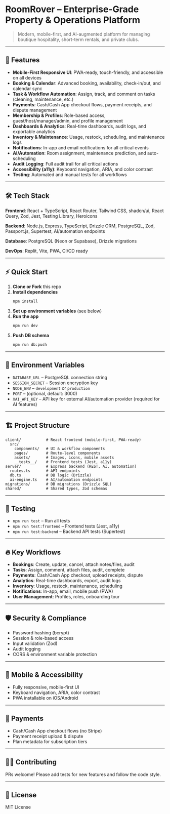 
# RoomRover – Enterprise-Grade Property & Operations Platform

> Modern, mobile-first, and AI-augmented platform for managing boutique hospitality, short-term rentals, and private clubs.

---

## 🚀 Features

- **Mobile-First Responsive UI**: PWA-ready, touch-friendly, and accessible on all devices
- **Booking & Calendar**: Advanced booking, availability, check-in/out, and calendar sync
- **Task & Workflow Automation**: Assign, track, and comment on tasks (cleaning, maintenance, etc.)
- **Payments**: Cash/Cash App checkout flows, payment receipts, and dispute management
- **Membership & Profiles**: Role-based access, guest/host/manager/admin, and profile management
- **Dashboards & Analytics**: Real-time dashboards, audit logs, and exportable analytics
- **Inventory & Maintenance**: Usage, restock, scheduling, and maintenance logs
- **Notifications**: In-app and email notifications for all critical events
- **AI/Automation**: Room assignment, maintenance prediction, and auto-scheduling
- **Audit Logging**: Full audit trail for all critical actions
- **Accessibility (a11y)**: Keyboard navigation, ARIA, and color contrast
- **Testing**: Automated and manual tests for all workflows

---

## 🛠️ Tech Stack

**Frontend**: React + TypeScript, React Router, Tailwind CSS, shadcn/ui, React Query, Zod, Jest, Testing Library, Heroicons

**Backend**: Node.js, Express, TypeScript, Drizzle ORM, PostgreSQL, Zod, Passport.js, Supertest, AI/automation endpoints

**Database**: PostgreSQL (Neon or Supabase), Drizzle migrations

**DevOps**: Replit, Vite, PWA, CI/CD ready

---

## ⚡ Quick Start

1. **Clone or Fork** this repo
2. **Install dependencies**
   ```bash
   npm install
   ```
3. **Set up environment variables** (see below)
4. **Run the app**
   ```bash
   npm run dev
   ```
5. **Push DB schema**
   ```bash
   npm run db:push
   ```

---

## 🔑 Environment Variables

- `DATABASE_URL` – PostgreSQL connection string
- `SESSION_SECRET` – Session encryption key
- `NODE_ENV` – `development` or `production`
- `PORT` – (optional, default: 3000)
- `XAI_API_KEY` – API key for external AI/automation provider (required for AI features)

---

## 🏗️ Project Structure

```
client/           # React frontend (mobile-first, PWA-ready)
  src/
    components/   # UI & workflow components
    pages/        # Route-level components
    assets/       # Images, icons, mobile assets
    __tests__/    # Frontend tests (Jest, a11y)
server/           # Express backend (REST, AI, automation)
  routes.ts       # API endpoints
  db.ts           # DB logic (Drizzle)
  ai-engine.ts    # AI/automation endpoints
migrations/       # DB migrations (Drizzle SQL)
shared/           # Shared types, Zod schemas
```

---

## 🧪 Testing

- `npm run test` – Run all tests
- `npm run test:frontend` – Frontend tests (Jest, a11y)
- `npm run test:backend` – Backend API tests (Supertest)

---

## 🔥 Key Workflows

- **Bookings**: Create, update, cancel, attach notes/files, audit
- **Tasks**: Assign, comment, attach files, audit, complete
- **Payments**: Cash/Cash App checkout, upload receipts, dispute
- **Analytics**: Real-time dashboards, export, audit logs
- **Inventory**: Usage, restock, maintenance, scheduling
- **Notifications**: In-app, email, mobile push (PWA)
- **User Management**: Profiles, roles, onboarding tour

---

## 🛡️ Security & Compliance

- Password hashing (bcrypt)
- Session & role-based access
- Input validation (Zod)
- Audit logging
- CORS & environment variable protection

---

## 📱 Mobile & Accessibility

- Fully responsive, mobile-first UI
- Keyboard navigation, ARIA, color contrast
- PWA installable on iOS/Android

---

## 💸 Payments

- Cash/Cash App checkout flows (no Stripe)
- Payment receipt upload & dispute
- Plan metadata for subscription tiers

---

## 🧑‍💻 Contributing

PRs welcome! Please add tests for new features and follow the code style.

---

## 📄 License

MIT License
